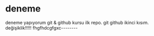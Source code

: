 # deneme
deneme yapıyorum
git & github kursu ilk repo. 
git github ikinci kısım.
değişiklik!!!!!
fhgfhdcgfgxc--------